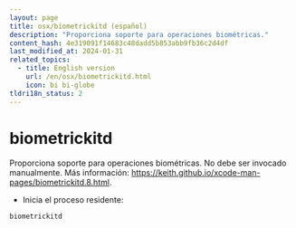 ```yaml
---
layout: page
title: osx/biometrickitd (español)
description: "Proporciona soporte para operaciones biométricas."
content_hash: 4e319091f14683c48dadd5b853abb9fb36c2d4df
last_modified_at: 2024-01-31
related_topics:
  - title: English version
    url: /en/osx/biometrickitd.html
    icon: bi bi-globe
tldri18n_status: 2
---
```

# biometrickitd

Proporciona soporte para operaciones biométricas.
No debe ser invocado manualmente.
Más información: <https://keith.github.io/xcode-man-pages/biometrickitd.8.html>.

- Inicia el proceso residente:

`biometrickitd`
